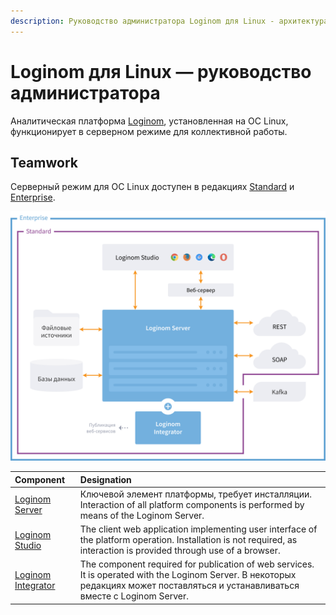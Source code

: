 ```yaml
---
description: Руководство администратора Loginom для Linux - архитектура, установка и конфигурирование аналитической системы.
---
```


# Loginom для Linux — руководство администратора

Аналитическая платформа [Loginom](https://loginom.ru), установленная на ОС Linux, функционирует в серверном режиме для коллективной работы.

## Teamwork

Серверный режим для ОС Linux доступен в редакциях [Standard](https://help.loginom.ru/userguide/compare-editions.html#standard) и [Enterprise](https://help.loginom.ru/userguide/compare-editions.html#enterprise).

![Editions for the teamwork](./../images/loginom-server-comparison-linux.svg)

| Component | Designation |
|:----------|:-----------|
| [Loginom Server](./server/README.md) | Ключевой элемент платформы, требует инсталляции. Interaction of all platform components is performed by means of the Loginom Server. |
| [Loginom Studio](../studio/README.md) | The client web application implementing user interface of the platform operation. Installation is not required, as interaction is provided through use of a browser. |
| [Loginom Integrator](./integrator/README.md) | The component required for publication of web services. It is operated with the Loginom Server. В некоторых редакциях может поставляться и устанавливаться вместе с Loginom Server. |
